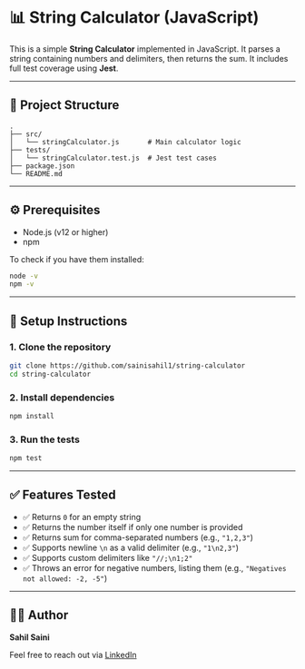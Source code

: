 # 📊 String Calculator (JavaScript)

This is a simple **String Calculator** implemented in JavaScript. It parses a string containing numbers and delimiters, then returns the sum. It includes full test coverage using **Jest**.

---

## 📁 Project Structure

```
.
├── src/
│   └── stringCalculator.js       # Main calculator logic
├── tests/
│   └── stringCalculator.test.js  # Jest test cases
├── package.json
└── README.md
```

---

## ⚙️ Prerequisites

- Node.js (v12 or higher)
- npm

To check if you have them installed:

```bash
node -v
npm -v
```

---

## 🚀 Setup Instructions

### 1. Clone the repository

```bash
git clone https://github.com/sainisahil1/string-calculator
cd string-calculator
```

### 2. Install dependencies

```bash
npm install
```

### 3. Run the tests

```bash
npm test
```

---

## ✅ Features Tested

- ✅ Returns `0` for an empty string
- ✅ Returns the number itself if only one number is provided
- ✅ Returns sum for comma-separated numbers (e.g., `"1,2,3"`)
- ✅ Supports newline `\n` as a valid delimiter (e.g., `"1\n2,3"`)
- ✅ Supports custom delimiters like `"//;\n1;2"`
- ✅ Throws an error for negative numbers, listing them (e.g., `"Negatives not allowed: -2, -5"`)

---


## 👨‍💻 Author

**Sahil Saini**

Feel free to reach out via [LinkedIn](https://www.linkedin.com/in/sahilsaini01/)
